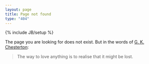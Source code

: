 ```yaml
---
layout: page
title: Page not found
type: "404"
---
```

{% include JB/setup %}

The page you are looking for does not exist. But in the words of
[G. K. Chesterton][source]:

> The way to love anything is to realise that it might be lost.

[source]: https://www.gutenberg.org/files/8092/8092-h/8092-h.htm#link2H_4_0008

